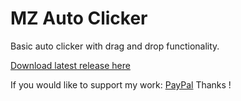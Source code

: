 # MZ Auto Clicker
Basic auto clicker with drag and drop functionality.

[Download latest release here](https://github.com/michalzembron/MZ-Auto-Clicker/releases "Newest release")

If you would like to support my work:
[PayPal](https://paypal.me/pools/c/8vvReptAcr "PayPal")
Thanks !
